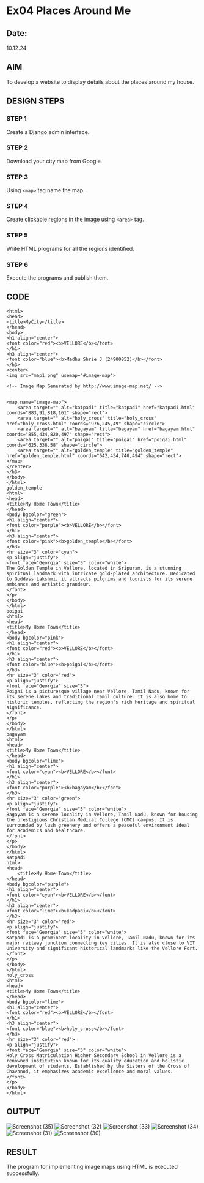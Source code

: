 # Ex04 Places Around Me
## Date: 
10.12.24
## AIM
To develop a website to display details about the places around my house.

## DESIGN STEPS

### STEP 1
Create a Django admin interface.

### STEP 2
Download your city map from Google.

### STEP 3
Using ```<map>``` tag name the map.

### STEP 4
Create clickable regions in the image using ```<area>``` tag.

### STEP 5
Write HTML programs for all the regions identified.

### STEP 6
Execute the programs and publish them.

## CODE
```
<html>
<head>
<title>MyCity</title>
</head>
<body>
<h1 align="center">
<font color="red"><b>VELLORE</b></font>
</h1>
<h3 align="center">
<font color="blue"><b>Madhu Shrie J (24900852)</b></font>
</h3>
<center>
<img src="map1.png" usemap="#image-map">

<!-- Image Map Generated by http://www.image-map.net/ -->


<map name="image-map">
    <area target="" alt="katpadi" title="katpadi" href="katpadi.html" coords="883,91,818,161" shape="rect">
    <area target="" alt="holy_cross" title="holy_cross" href="holy_cross.html" coords="976,245,49" shape="circle">
    <area target="" alt="bagayam" title="bagayam" href="bagayam.html" coords="855,434,820,497" shape="rect">
    <area target="" alt="poigai" title="poigai" href="poigai.html" coords="625,338,58" shape="circle">
    <area target="" alt="golden_temple" title="golden_temple" href="golden_temple.html" coords="642,434,740,494" shape="rect">
</map>
</center>
</h3>
</body>
</html>
golden_temple
<html>
<head>
<title>My Home Town</title>
</head>
<body bgcolor="green">
<h1 align="center">
<font color="purple"><b>VELLORE</b></font>
</h1>
<h3 align="center">
<font color="pink"><b>golden_temple</b></font>
</h3>
<hr size="3" color="cyan">
<p align="justify">
<font face="Georgia" size="5" color="white">
The Golden Temple in Vellore, located in Sripuram, is a stunning spiritual landmark with intricate gold-plated architecture. Dedicated to Goddess Lakshmi, it attracts pilgrims and tourists for its serene ambiance and artistic grandeur.
</font>
</p>
</body>
</html>
poigai
<html>
<head>
<title>My Home Town</title>
</head>
<body bgcolor="pink">
<h1 align="center">
<font color="red"><b>VELLORE</b></font>
</h1>
<h3 align="center">
<font color="blue"><b>poigai</b></font>
</h3>
<hr size="3" color="red">
<p align="justify">
<font face="Georgia" size="5">
Poigai is a picturesque village near Vellore, Tamil Nadu, known for its serene lakes and traditional Tamil culture. It is also home to historic temples, reflecting the region's rich heritage and spiritual significance.
</font>
</p>
</body>
</html>
bagayam
<html>
<head>
<title>My Home Town</title>
</head>
<body bgcolor="lime">
<h1 align="center">
<font color="cyan"><b>VELLORE</b></font>
</h1>
<h3 align="center">
<font color="purple"><b>bagayam</b></font>
</h3>
<hr size="3" color="green">
<p align="justify">
<font face="Georgia" size="5" color="white">
Bagayam is a serene locality in Vellore, Tamil Nadu, known for housing the prestigious Christian Medical College (CMC) campus. It is surrounded by lush greenery and offers a peaceful environment ideal for academics and healthcare.
</font>
</p>
</body>
</html>
katpadi
html>
<head>
	<title>My Home Town</title>
</head>
<body bgcolor="purple">
<h1 align="center">
<font color="cyan"><b>VELLORE</b></font>
</h1>
<h3 align="center">
<font color="lime"><b>kadpadi</b></font>
</h3>
<hr size="3" color="red">
<p align="justify">
<font face="Georgia" size="5" color="white">
Katpadi is a prominent locality in Vellore, Tamil Nadu, known for its major railway junction connecting key cities. It is also close to VIT University and significant historical landmarks like the Vellore Fort.
</font>
</p>
</body>
</html>
holy_cross
<html>
<head>
<title>My Home Town</title>
</head>
<body bgcolor="lime">
<h1 align="center">
<font color="red"><b>VELLORE</b></font>
</h1>
<h3 align="center">
<font color="blue"><b>holy_cross</b></font>
</h3>
<hr size="3" color="red">
<p align="justify">
<font face="Georgia" size="5" color="white">
Holy Cross Matriculation Higher Secondary School in Vellore is a renowned institution known for its quality education and holistic development of students. Established by the Sisters of the Cross of Chavanod, it emphasizes academic excellence and moral values.
</font>
</p>
</body>
</html>
```



## OUTPUT
![Screenshot (35)](https://github.com/user-attachments/assets/0b494b63-2d4b-4ecc-8740-1224f4d930c7)
![Screenshot (32)](https://github.com/user-attachments/assets/5fb1d9d6-9204-4869-ac05-5d5ec537cde5)
![Screenshot (33)](https://github.com/user-attachments/assets/57dcb42d-e54d-43a1-b047-523d5697d36b)
![Screenshot (34)](https://github.com/user-attachments/assets/e3136d23-d23a-4600-bb60-87cfc5d2e991)
![Screenshot (31)](https://github.com/user-attachments/assets/119c1984-4cab-40d7-8fb4-e01d39ff23ba)
![Screenshot (30)](https://github.com/user-attachments/assets/c037c42c-0d53-49ce-9efa-75ea53306470)






## RESULT
The program for implementing image maps using HTML is executed successfully.
